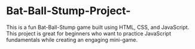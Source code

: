 # Bat-Ball-Stump-Project-
This is a fun Bat-Ball-Stump game built using HTML, CSS, and JavaScript. This project is great for beginners who want to practice JavaScript fundamentals while creating an engaging mini-game.
